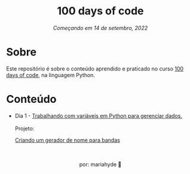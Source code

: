 # <div align="center"> 100 days of code </div>
<div align="center"> <h6>Começando em 14 de setembro, 2022</h6> </div>

# Sobre

Este repositório é sobre o conteúdo aprendido e praticado no curso  <a href="https://www.udemy.com/course/100-days-of-code/">100 days of code</a>, na linguagem Python.
<br>

# Conteúdo
<ul>
    <li>Dia 1 - <a href="https://github.com/mariahyde-dev/100days-of-code/tree/master/Dia%201">Trabalhando com variáveis em Python para gerenciar dados.</a></li>
    <br>
Projeto:
<p>
<a href="https://replit.com/@paganimariadl/gerador-nome-banda#main.py">Criando um gerador de nome para bandas</a>
</p>

</ul>


<br>
<br>

<div align="center">
por: mariahyde 🦊 </div>
